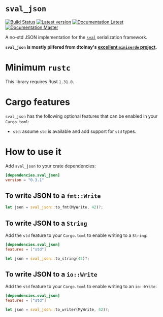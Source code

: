 # `sval_json`

[![Build Status](https://travis-ci.com/sval-rs/sval.svg?branch=master)](https://travis-ci.com/sval-rs/sval)
[![Latest version](https://img.shields.io/crates/v/sval_json.svg)](https://crates.io/crates/sval_json)
[![Documentation Latest](https://docs.rs/sval_json/badge.svg)](https://docs.rs/sval_json)
[![Documentation Master](https://img.shields.io/badge/docs-master-lightgrey.svg)](https://sval-rs.github.io/sval/sval_json/index.html)

A no-std JSON implementation for the [`sval`](crates.io/crates/sval) serialization framework.

**`sval_json` is mostly pilfered from dtolnay's [excellent `miniserde` project](https://github.com/dtolnay/miniserde).**

# Minimum `rustc`

This library requires Rust `1.31.0`.

# Cargo features

`sval_json` has the following optional features that can be enabled in your `Cargo.toml`:

- `std`: assume `std` is available and add support for `std` types.

# How to use it

Add `sval_json` to your crate dependencies:

```toml
[dependencies.sval_json]
version = "0.3.1"
```

## To write JSON to a `fmt::Write`

```rust
let json = sval_json::to_fmt(MyWrite, 42)?;
```

## To write JSON to a `String`

Add the `std` feature to your `Cargo.toml` to enable writing to a `String`:

```toml
[dependencies.sval_json]
features = ["std"]
```

```rust
let json = sval_json::to_string(42)?;
```

## To write JSON to a `io::Write`

Add the `std` feature to your `Cargo.toml` to enable writing to an `io::Write`:

```toml
[dependencies.sval_json]
features = ["std"]
```

```rust
let json = sval_json::to_writer(MyWrite, 42)?;
```

